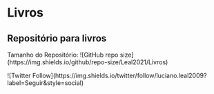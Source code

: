 # Livros
## Repositório para livros
<p>Tamanho do Repositório: ![GitHub repo size](https://img.shields.io/github/repo-size/Leal2021/Livros)
<p>![Twitter Follow](https://img.shields.io/twitter/follow/luciano.leal2009?label=Seguir&style=social)
